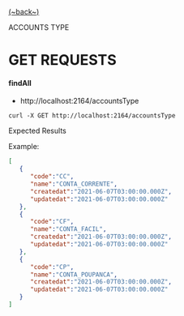 [(~back~)](../README.md)

ACCOUNTS TYPE

# GET REQUESTS

#### findAll

- http://localhost:2164/accountsType
```shell script
curl -X GET http://localhost:2164/accountsType
```

Expected Results

Example:
```json
[
   {
      "code":"CC",
      "name":"CONTA_CORRENTE",
      "createdat":"2021-06-07T03:00:00.000Z",
      "updatedat":"2021-06-07T03:00:00.000Z"
   },
   {
      "code":"CF",
      "name":"CONTA_FACIL",
      "createdat":"2021-06-07T03:00:00.000Z",
      "updatedat":"2021-06-07T03:00:00.000Z"
   },
   {
      "code":"CP",
      "name":"CONTA_POUPANCA",
      "createdat":"2021-06-07T03:00:00.000Z",
      "updatedat":"2021-06-07T03:00:00.000Z"
   }
]
```